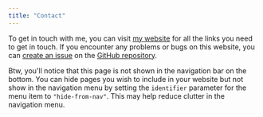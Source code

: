 ```yaml
---
title: "Contact"
---
```


To get in touch with me, you can visit [my website](https://danielroelfs.com) for all the links you need to get in touch. If you encounter any problems or bugs on this website, you can [create an issue](https://docs.github.com/en/issues/tracking-your-work-with-issues/creating-an-issue#) on the [GitHub repository](https://github.com/danielroelfs/hugo-theme-typography).

Btw, you'll notice that this page is not shown in the navigation bar on the bottom. You can hide pages you wish to include in your website but not show in the navigation menu by setting the `identifier` parameter for the menu item to `"hide-from-nav"`. This may help reduce clutter in the navigation menu.
